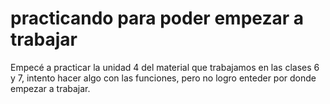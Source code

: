 # practicando para poder empezar a trabajar
Empecé a practicar la unidad 4 del material que trabajamos en las clases 6 y 7, intento hacer algo con las funciones, pero no logro enteder por donde empezar a trabajar.
